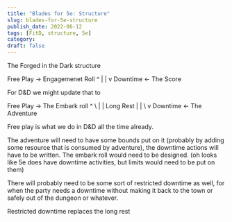 ```yaml
---
title: "Blades for 5e: Structure"
slug: blades-for-5e-structure
publish_date: 2022-06-12
tags: [FitD, structure, 5e]
category:
draft: false
---
```


The Forged in the Dark structure

Free Play -> Engagemenet Roll
    ^              |
    |              v
Downtime   <-  The Score

For D&D we might update that to

Free Play -> The Embark roll
    ^     \        |
    |  Long Rest   |
    |       \      v
Downtime  <- The Adventure

Free play is what we do in D&D all the time already.

The adventure will need to have some bounds put on it (probably by
adding some resource that is consumed by adventure), the downtime
actions will have to be written. The embark roll would need to be
designed. (oh looks like 5e does have downtime activities, but limits
would need to be put on them)

There will probably need to be some sort of restricted downtime as
well, for when the party needs a downtime without making it back to
the town or safely out of the dungeon or whatever.

Restricted downtime replaces the long rest
